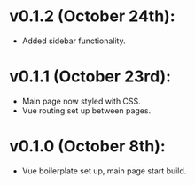 # v0.1.2 (October 24th):
- Added sidebar functionality.

# v0.1.1 (October 23rd): 
- Main page now styled with CSS.
- Vue routing set up between pages.

# v0.1.0 (October 8th): 
- Vue boilerplate set up, main page start build.